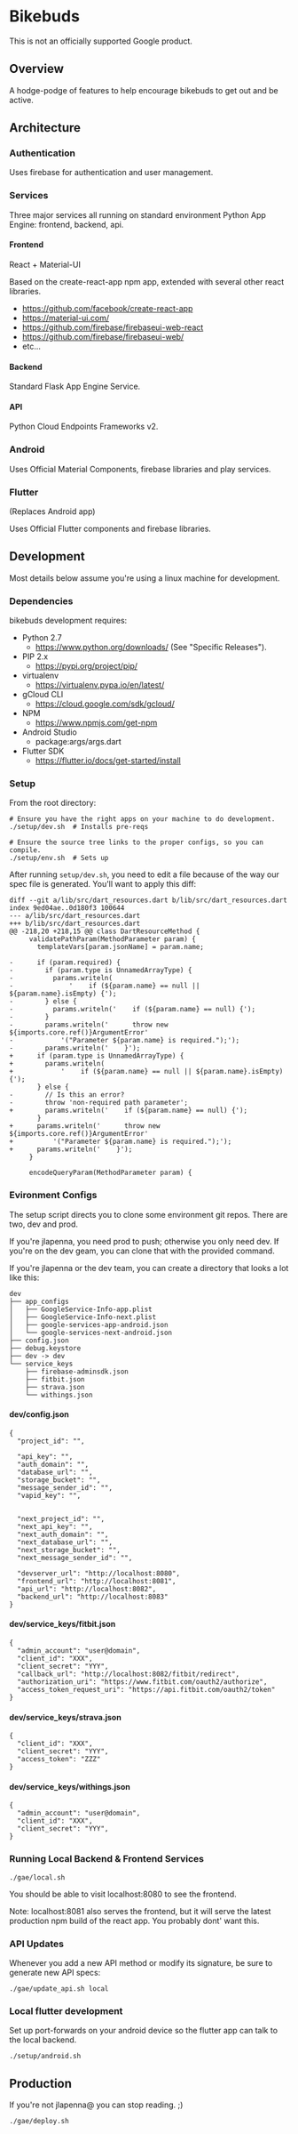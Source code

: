 # Bikebuds

This is not an officially supported Google product.

## Overview

A hodge-podge of features to help encourage bikebuds to get out and be active.

## Architecture

### Authentication

Uses firebase for authentication and user management.

### Services

Three major services all running on standard environment Python App Engine:
frontend, backend, api.

#### Frontend

React + Material-UI

Based on the create-react-app npm app, extended with several other react libraries.

   * https://github.com/facebook/create-react-app
   * https://material-ui.com/
   * https://github.com/firebase/firebaseui-web-react
   * https://github.com/firebase/firebaseui-web/
   * etc...


#### Backend

Standard Flask App Engine Service.

#### API

Python Cloud Endpoints Frameworks v2.

### Android

Uses Official Material Components, firebase libraries and play services.

### Flutter

(Replaces Android app)

Uses Official Flutter components and firebase libraries.

## Development

Most details below assume you're using a linux machine for development.

### Dependencies

bikebuds development requires:

* Python 2.7
  * https://www.python.org/downloads/ (See "Specific Releases").
* PIP 2.x
  * https://pypi.org/project/pip/
* virtualenv
  * https://virtualenv.pypa.io/en/latest/
* gCloud CLI
  * https://cloud.google.com/sdk/gcloud/
* NPM
  * https://www.npmjs.com/get-npm
* Android Studio
  * package:args/args.dart
* Flutter SDK
  * https://flutter.io/docs/get-started/install


### Setup

From the root directory:

```
# Ensure you have the right apps on your machine to do development.
./setup/dev.sh  # Installs pre-reqs

# Ensure the source tree links to the proper configs, so you can compile.
./setup/env.sh  # Sets up 
```

After running `setup/dev.sh`, you need to edit a file because of the way our
spec file is generated. You'll want to apply this diff:
```
diff --git a/lib/src/dart_resources.dart b/lib/src/dart_resources.dart
index 9ed04ae..0d180f3 100644
--- a/lib/src/dart_resources.dart
+++ b/lib/src/dart_resources.dart
@@ -218,20 +218,15 @@ class DartResourceMethod {
     validatePathParam(MethodParameter param) {
       templateVars[param.jsonName] = param.name;
 
-      if (param.required) {
-        if (param.type is UnnamedArrayType) {
-          params.writeln(
-              '    if (${param.name} == null || ${param.name}.isEmpty) {');
-        } else {
-          params.writeln('    if (${param.name} == null) {');
-        }
-        params.writeln('      throw new ${imports.core.ref()}ArgumentError'
-            '("Parameter ${param.name} is required.");');
-        params.writeln('    }');
+      if (param.type is UnnamedArrayType) {
+        params.writeln(
+            '    if (${param.name} == null || ${param.name}.isEmpty) {');
       } else {
-        // Is this an error?
-        throw 'non-required path parameter';
+        params.writeln('    if (${param.name} == null) {');
       }
+      params.writeln('      throw new ${imports.core.ref()}ArgumentError'
+          '("Parameter ${param.name} is required.");');
+      params.writeln('    }');
     }
 
     encodeQueryParam(MethodParameter param) {
```

### Evironment Configs

The setup script directs you to clone some environment git repos. There are two,
dev and prod.

If you're jlapenna, you need prod to push; otherwise you only need dev. If
you're on the dev geam, you can clone that with the provided command.

If you're jlapenna or the dev team, you can create a directory that looks a lot
like this:

```
dev
├── app_configs
│   ├── GoogleService-Info-app.plist
│   ├── GoogleService-Info-next.plist
│   ├── google-services-app-android.json
│   └── google-services-next-android.json
├── config.json
├── debug.keystore
├── dev -> dev
└── service_keys
    ├── firebase-adminsdk.json
    ├── fitbit.json
    ├── strava.json
    └── withings.json
```

#### dev/config.json
```
{
  "project_id": "",

  "api_key": "",
  "auth_domain": "",
  "database_url": "",
  "storage_bucket": "",
  "message_sender_id": "",
  "vapid_key": "",


  "next_project_id": "",
  "next_api_key": "",
  "next_auth_domain": "",
  "next_database_url": "",
  "next_storage_bucket": "",
  "next_message_sender_id": "",

  "devserver_url": "http://localhost:8080",
  "frontend_url": "http://localhost:8081",
  "api_url": "http://localhost:8082",
  "backend_url": "http://localhost:8083"
}
```

#### dev/service_keys/fitbit.json
```
{
  "admin_account": "user@domain",
  "client_id": "XXX",
  "client_secret": "YYY",
  "callback_url": "http://localhost:8082/fitbit/redirect",
  "authorization_uri": "https://www.fitbit.com/oauth2/authorize",
  "access_token_request_uri": "https://api.fitbit.com/oauth2/token"
}
```

#### dev/service_keys/strava.json
```
{
  "client_id": "XXX",
  "client_secret": "YYY",
  "access_token": "ZZZ"
}
```

#### dev/service_keys/withings.json
```
{
  "admin_account": "user@domain",
  "client_id": "XXX",
  "client_secret": "YYY",
}
```

### Running Local Backend & Frontend Services

```
./gae/local.sh
```

You should be able to visit localhost:8080 to see the frontend.

Note: localhost:8081 also serves the frontend, but it will serve the latest 
production npm build of the react app. You probably dont' want this.

### API Updates

Whenever you add a new API method or modify its signature, be sure to generate
new API specs:

```
./gae/update_api.sh local
```

### Local flutter development

Set up port-forwards on your android device so the flutter app can talk to the
local backend.

```
./setup/android.sh
```

## Production

If you're not jlapenna@ you can stop reading. ;)

```
./gae/deploy.sh
```
